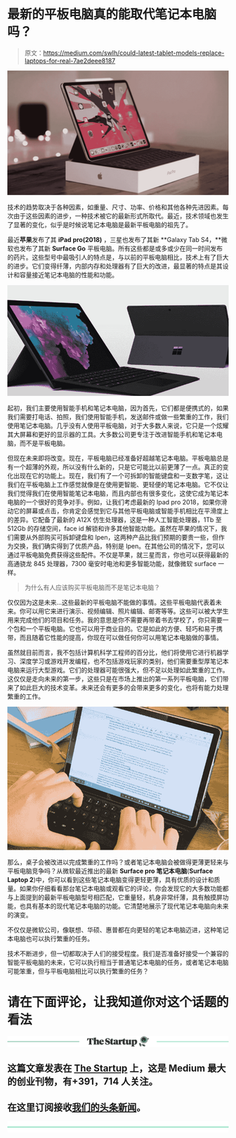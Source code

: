 # 最新的平板电脑真的能取代笔记本电脑吗？

> 原文：<https://medium.com/swlh/could-latest-tablet-models-replace-laptops-for-real-7ae2deee8187>

![](img/a4afc3d3d305c5d097c8075d9af33677.png)

技术的趋势取决于各种因素，如重量、尺寸、功率、价格和其他各种先进因素。每次由于这些因素的进步，一种技术被它的最新形式所取代。最近，技术领域也发生了显著的变化，似乎是时候说笔记本电脑是最新平板电脑的祖先了。

最近**苹果**发布了其 **iPad pro(2018)** ，三星也发布了其新 **Galaxy Tab S4，**微软也发布了其新 **Surface Go** 平板电脑。所有这些都是或多或少在同一时间发布的药片。这些型号中最吸引人的特点是，与以前的平板电脑相比，技术上有了巨大的进步。它们变得纤薄，内部内存和处理器有了巨大的改进，最显著的特点是其设计和容量接近笔记本电脑的性能和功能。

![](img/2f35efa72a467fa22d98738a5b05b15a.png)

起初，我们主要使用智能手机和笔记本电脑，因为首先，它们都是便携式的，如果我们需要打电话、拍照，我们使用智能手机，发送邮件或做一些繁重的工作，我们使用笔记本电脑。几乎没有人使用平板电脑，对于大多数人来说，它只是一个炫耀其大屏幕和更好的显示器的工具。大多数公司更专注于改进智能手机和笔记本电脑，而不是平板电脑。

但现在未来即将改变。现在，平板电脑已经准备好超越笔记本电脑。平板电脑总是有一个超薄的外观，所以没有什么新的，只是它可能比以前更薄了一点。真正的变化出现在它的功能上。现在，我们有了一个可拆卸的智能键盘和一支数字笔，这让我们在平板电脑上工作感觉就像是在使用更智能、更轻便的笔记本电脑。它不仅让我们觉得我们在使用智能笔记本电脑，而且内部也有很多变化，这使它成为笔记本电脑的一个很好的竞争对手。例如，让我们考虑最新的 Ipad pro 2018，如果你滑动它的屏幕或点击，你肯定会感觉到它与其他平板电脑或智能手机相比在平滑度上的差异。它配备了最新的 A12X 仿生处理器，这是一种人工智能处理器，1Tb 至 512Gb 的存储空间，face id 解锁和许多其他智能功能。虽然在苹果的情况下，我们需要从外部购买可拆卸键盘和 Ipen，这两种产品比我们预期的要贵一些，但作为交换，我们确实得到了优质产品，特别是 Ipen。在其他公司的情况下，您可以通过平板电脑免费获得这些配件。不仅是苹果，就三星而言，你也可以获得最新的高通骁龙 845 处理器，7300 毫安时电池和更多智能功能，就像微软 surface 一样。

> 为什么有人应该购买平板电脑而不是笔记本电脑？

仅仅因为这是未来...这些最新的平板电脑不能做的事情。这些平板电脑代表着未来。你可以用它来进行演示、视频编辑、照片编辑、邮寄等等。这些可以被大学生用来完成他们的项目和任务。我的意思是你不需要再带着书去学校了，你只需要一个包和一个平板电脑。它也可以用于商业目的。它是如此的方便、轻巧和易于携带，而且随着它性能的提高，你现在可以做任何你可以用笔记本电脑做的事情。

虽然就目前而言，我不包括计算机科学工程师的百分比，他们将使用它进行机器学习、深度学习或游戏开发编程，也不包括游戏玩家的类别，他们需要重型厚笔记本电脑来运行大型游戏。它们的处理器可能很强大，但不足以处理如此繁重的工作。这仅仅是走向未来的第一步，这些只是在市场上推出的第一系列平板电脑，它们带来了如此巨大的技术变革。未来还会有更多的会带来更多的变化，也将有能力处理繁重的工作。

![](img/82f685c5f9bfe3c1f87875103009efcf.png)

那么，桌子会被改进以完成繁重的工作吗？或者笔记本电脑会被做得更薄更轻来与平板电脑竞争吗？从微软最近推出的最新 **Surface pro 笔记本电脑**(**Surface Laptop 2**)中，你可以看到这些笔记本电脑变得更轻更薄，具有优质的设计和质量。如果你仔细看看那台笔记本电脑或观看它的评论，你会发现它的大多数功能都与上面提到的最新平板电脑型号相匹配，它重量轻，机身非常纤薄，具有触摸屏功能，也具有基本的现代笔记本电脑的功能。它清楚地展示了现代笔记本电脑向未来的演变。

不仅仅是微软公司，像联想、华硕、惠普都在向更轻的笔记本电脑迈进，这种笔记本电脑也可以执行繁重的任务。

技术不断进步，但一切都取决于人们的接受程度。我们是否准备好接受一个兼容的智能平板电脑的未来，它可以执行相当于普通笔记本电脑的任务，或者笔记本电脑可能笨重，但与平板电脑相比可以执行繁重的任务？

# **请在下面评论，让我知道你对这个话题的看法**

[![](img/308a8d84fb9b2fab43d66c117fcc4bb4.png)](https://medium.com/swlh)

## 这篇文章发表在 [The Startup](https://medium.com/swlh) 上，这是 Medium 最大的创业刊物，有+391，714 人关注。

## 在这里订阅接收[我们的头条新闻](http://growthsupply.com/the-startup-newsletter/)。

[![](img/b0164736ea17a63403e660de5dedf91a.png)](https://medium.com/swlh)
